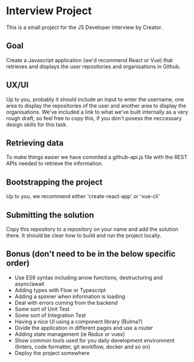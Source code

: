 #  Interview Project
This is a small project for the JS Developer interview by Creator.

## Goal
Create a Javascript application (we'd recommend React or Vue) that retrieves and displays the user repositories and organisations in Github.

## UX/UI
Up to you, probably it should include an input to enter the username, one area to display the repositories of the user and another area to display the organisations. We've included a link to what we've built internally as a very rough draft, so feel free to copy this, if you don't posess the neccessary design skills for this task.

## Retrieving data
To make things easier we have commited a github-api.js file with the REST APIs needed to retrieve the information.

## Bootstrapping the project
Up to you, we recommend either 'create-react-app' or 'vue-cli'

## Submitting the solution
Copy this repository to a repository on your name and add the solution there. It should be clear how to build and run the project locally.

## Bonus (don't need to be in the below specific order)
* Use ES6 syntax including arrow functions, destructuring and async/await
* Adding types with Flow or Typescript
* Adding a spinner when information is loading
* Deal with errors coming from the backend
* Some sort of Unit Test
* Some sort of Integration Test
* Having a nice UI using a component library (Bulma?)
* Divide the application in different pages and use a router
* Adding state management (ie Redux or vuex)
* Show common tools used for you daily development environment (linters, code formatter, git workflow, docker and so on)
* Deploy the project somewhere

